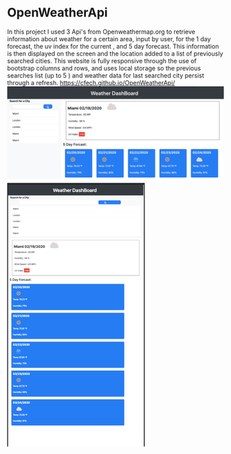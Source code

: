 # OpenWeatherApi
In this project I used 3 Api's from Openweathermap.org to retrieve information about weather for a certain area, input by user, for the 1 day forecast, the uv index for the current , and 5 day forecast. This information is then displayed on the screen and the location added to a list of previously searched cities.
This website is fully responsive through the use of bootstrap columns and rows, and uses local storage so the previous searches list (up to 5 ) and weather data for last searched city persist through a refresh.
https://cfech.github.io/OpenWeatherApi/
![full size weather display](assets/openweatherfullsize.png)
![Responsive](assets/openweatherreponsive.png)
